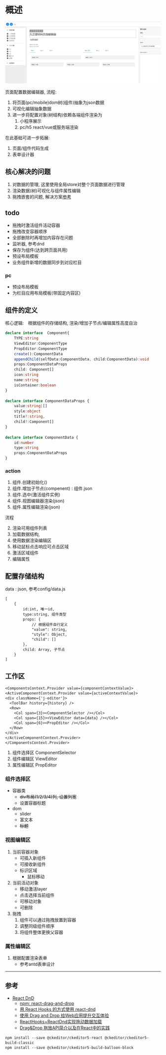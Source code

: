 # 概述

![](doc/intro.jpg)

页面配置数据编辑器, 流程:
1. 将页面(pc/mobile)dom树(组件)抽象为json数据
2. 可视化编辑抽象数据
3. 进一步将配置对象(树结构)依赖各端组件渲染为
    1. 小程序展示
    2. pc/h5 react/vue或服务端渲染
    
在此基础可进一步拓展:
1. 页面/组件代码生成
2. 表单设计器


## 核心解决的问题

1. 对数据的管理, 这里使用全局store对整个页面数据进行管理
2. 渲染数据(树)可视化与组件属性编辑
2. 拖拽嵌套的问题, 解决方案[参考](https://react-dnd.github.io/react-dnd/examples/nesting/drop-targets)

## todo

- 拖拽时激活组件活动容器
- 拖拽改变容器顺序
- 全部删除时再增加内容存在问题
- 监听器, 参考dnd
- 保存为组件(达到跨页面共用)
- 预设布局模板
- 业务组件新增的数据同步到对应栏目

### pc
- 预设布局模板
- 为栏目应用布局模板(带固定内容区)

## 组件的定义

核心逻辑:　根据组件的存储结构, 渲染/增加子节点/编辑属性高度自治

```typescript
declare interface  Component{
    TYPE:string
    ViewEditor:ComponentType
    PropEditor:ComponentType
    create():ComponentData
    appendChild(selfData:ComponentData, child:ComponentData):void
    props:ComponentDataProps
    child: Component[]
    icon:string
    name:string
    isContainer:boolean
}

declare interface ComponentDataProps {
    value:string|[]
    style:object
    title?:string,
    child?:Component[]
}

declare interface ComponentData {
    id:number
    type:string
    props:ComponentDataProps
}
```

### action

1. 组件.创建初始化()
1. 组件.增加子节点(compenent) : 组件.json
1. 组件.选中(激活组件实例)
3. 组件.视图编辑器渲染(json)
3. 组件.属性编辑渲染(json)

流程

2. 渲染可用组件列表
2. 加载数据结构, 
2. 使用数据渲染编辑区
2. 移动鼠标点击响应可点击区域
2. 激活区域组件
3. 编辑属性

## 配置存储结构

data : json, 参考config/data.js
```
[
    {
        id:int, 唯一id,
        type:string, 组件类型
        props: { 
            // 根据组件自行定义
            "value": string,
            "style": Object,
            "child": []
        },
        child: Array, 子节点
    }
]
```

## 工作区

```
<ComponentsContext.Provider value={componentContextValue}>
<ActiveComponentContext.Provider value={activeContextValue}>
<div className={'j-editor'}>
  <ToolBar history={history} />
  <Row>
    <Col span={3}><ComponentSelector /></Col>
    <Col span={15}><ViewEditor data={data} /></Col>
    <Col span={6}><PropEditor /></Col>
  </Row>
</div>
</ActiveComponentContext.Provider>
</ComponentsContext.Provider>
```


1. 组件选择区 ComponentSelector
1. 组件编辑区 ViewEditor
1. 属性编辑区 PropEditor

### 组件选择区

- 容器类
    - <s>div布局(1/2/3/4)列, 设置列宽</s>
    - 设置容器标题
- dom
    - slider
    - 富文本
    - <s>标题</s>
    
### 视图编辑区

1. 当前容器对象
    - 可插入新组件
    - 可接收新组件
    - 标识区域
        - 鼠标移动
3. 当前活动对象
    - 移动激活layer
    - 点击选择当前组件
    - 可移动对象
    - 可删除
2. 拖拽
    1. 组件可以通过拖拽放置到容器
    2. 调整同级组件顺序
    3. 将组件整体更换父容器
    

### 属性编辑区

1. 根据配置渲染表单
    - 参考antd表单设计


----------------

## 参考 
- [React DnD](https://react-dnd.github.io/react-dnd/examples)
    - [npm: react-drag-and-drop](https://www.npmjs.com/package/react-drag-and-drop)
    - [用 React Hooks 的方式使用 react-dnd](https://juejin.im/post/5d6dd4e4e51d453bb13b6680)
    - [使用 Drag and Drop 给Web应用提升交互体验](https://www.cnblogs.com/jlfw/p/11809988.html)
    - [ReactHooks+ReactDnd实现拖动数据加载](https://segmentfault.com/a/1190000020691892?utm_source=tag-newest)
    - [Drag&Drop 拖放API简介以及在React中的实践](https://blog.csdn.net/weixin_34023982/article/details/91452188)

```
npm install --save @ckeditor/ckeditor5-react @ckeditor/ckeditor5-build-classic
npm install --save @ckeditor/ckeditor5-build-balloon-block
```
